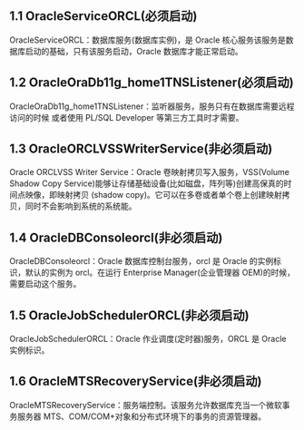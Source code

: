 ## 1.1 OracleServiceORCL(必须启动)

OracleServiceORCL：数据库服务(数据库实例)，是 Oracle 核心服务该服务是数据库启动的基础，只有该服务启动，Oracle 数据库才能正常启动。

## 1.2 OracleOraDb11g_home1TNSListener(必须启动)

OracleOraDb11g_home1TNSListener：监听器服务，服务只有在数据库需要远程访问的时候 或者使用 PL/SQL Developer 等第三方工具时才需要。

## 1.3 OracleORCLVSSWriterService(非必须启动)

Oracle ORCLVSS Writer Service：Oracle 卷映射拷贝写入服务，VSS(Volume Shadow Copy Service)能够让存储基础设备(比如磁盘，阵列等)创建高保真的时间点映像，即映射拷贝 (shadow copy)。它可以在多卷或者单个卷上创建映射拷贝，同时不会影响到系统的系统能。

## 1.4 OracleDBConsoleorcl(非必须启动)

OracleDBConsoleorcl：Oracle 数据库控制台服务，orcl 是 Oracle 的实例标识，默认的实例为 orcl。在运行 Enterprise Manager(企业管理器 OEM)的时候，需要启动这个服务。

## 1.5 OracleJobSchedulerORCL(非必须启动)

OracleJobSchedulerORCL：Oracle 作业调度(定时器)服务，ORCL 是 Oracle 实例标识。

## 1.6 OracleMTSRecoveryService(非必须启动)

OracleMTSRecoveryService：服务端控制。该服务允许数据库充当一个微软事务服务器 MTS、COM/COM+对象和分布式环境下的事务的资源管理器。